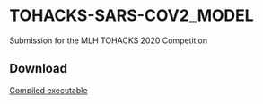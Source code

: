 # TOHACKS-SARS-COV2_MODEL
Submission for the MLH TOHACKS 2020 Competition

## Download
[Compiled executable](https://github.com/Ti1mmy/TOHACKS-SARS-COV2_MODEL/raw/master/unified.exe)
